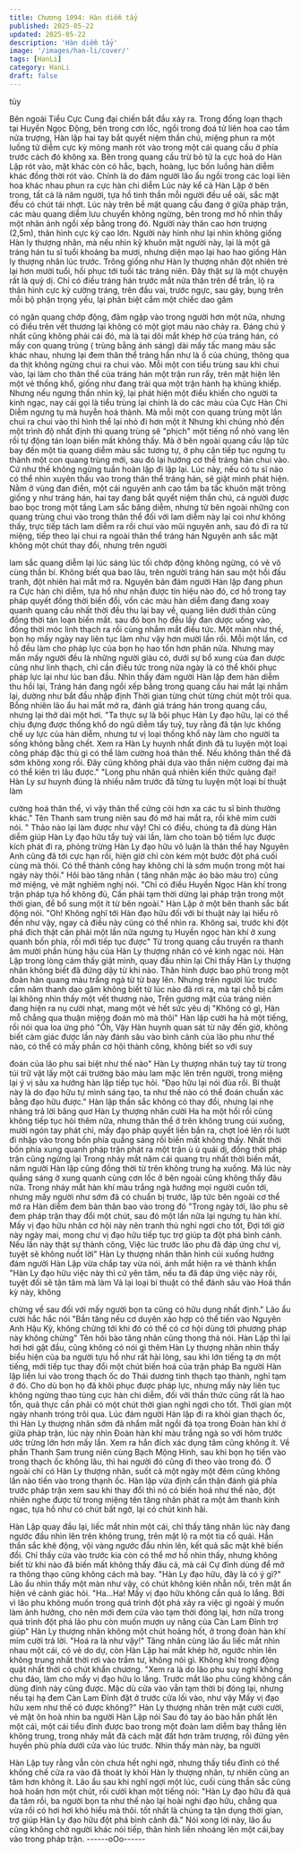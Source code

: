 ```yaml
---
title: Chương 1094: Hàn diễm tẩy
published: 2025-05-22
updated: 2025-05-22
description: 'Hàn diễm tẩy'
image: '/images/han-li/cover/'
tags: [HanLi]
category: HanLi
draft: false
---
```


tủy

Bên ngoài Tiểu Cực Cung đại chiến bắt đầu xảy ra.
Trong đống loạn thạch tại Huyền Ngọc Động, bên trong cơn lốc,
ngồi trong đoá tử liên hoa cao tầm nửa trượng, Hàn lập hai tay
bắt quyết niệm thần chú, miệng phun ra một luồng tử diễm cực kỳ
mỏng manh rót vào trong một cái quang cầu ở phía trước cách đó
không xa.
Bên trong quang cầu trừ bỏ tử la cực hoả do Hàn Lập rót vào,
mặt khác còn có hắc, bạch, hoàng, lục bốn luồng hàn diễm khác
đồng thời rót vào. Chính là do đám người lão ẩu ngồi trong các
loại liên hoa khác nhau phun ra cực hàn chi diễm
Lúc này kể cả Hàn Lập ở bên trong, tất cả là năm người, tựa hồ
tinh thần mỗi người đều uể oải, sắc mặt đều có chút tái nhợt. Lúc
này trên bề mặt quang cầu đang ở giữa pháp trận, các màu
quang diễm lưu chuyển không ngừng, bên trong mơ hồ nhìn thấy
một nhân ảnh ngồi xếp bằng trong đó.
Người này thân cao hơn trượng (2,5m), thân hình cực kỳ cao lớn.
Người này hình như lại nhìn không giống Hàn ly thượng nhân, mà
nếu nhìn kỹ khuôn mặt người này, lại là một gã tráng hán tu sĩ tuổi
khoảng ba mươi, nhưng diện mạo lại hao hao giống Hàn ly
thượng nhân lúc trước. Trông giống như Hàn ly thượng nhân đột
nhiên trẻ lại hơn mười tuổi, hồi phục tới tuổi tác tráng niên.
Đây thật sự là một chuyện rất là quỷ dị.
Chỉ có điều tráng hán trước mắt nửa thân trên để trần, lộ ra thân
hình cực kỳ cường tráng, trên đầu vai, trước ngực, sau gáy, bụng
trên mỗi bộ phận trọng yếu, lại phân biệt cắm một chiếc dao găm

có ngân quang chớp động, đâm ngập vào trong người hơn một
nửa, nhưng có điều trên vết thương lại không có một giọt máu
nào chảy ra.
Đáng chú ý nhất cũng không phải cái đó, mà là tại dôi mắt khép
hờ của tráng hán, có mấy con quang trùng ( trùng bằng ánh sáng)
dài mấy tấc mang màu sắc khác nhau, nhưng lại đem thân thể
tráng hắn như là ổ của chúng, thông qua da thịt không ngừng chui
ra chui vào.
Mỗi một con tiểu trùng sau khi chui vào, lại làm cho thân thể của
tráng hán một trận run rẩy, trên mặt hiện lên một vẻ thống khổ,
giống như đang trải qua một trận hành hạ khủng khiếp.
Nhưng nếu ngưng thần nhìn kỹ, lại phát hiện một điều khiến cho
người ta kinh ngạc, nay cái gọi là tiểu trùng lại chính là do các
màu của Cực Hàn Chi Diễm ngưng tụ mà huyễn hoá thành. Mà
mỗi một con quang trùng một lần chui ra chui vào thì hình thể lại
nhỏ đi hơn một ít
Nhưng khi chúng nhỏ đến một trình độ nhất định thì quang trùng
sẽ "phịch" một tiếng nổ nhỏ vang lên rồi tự động tán loạn biến mất
không thấy. Mà ở bên ngoài quang cầu lập tức bay đến một tia
quang diễm màu sắc tương tự, ở phụ cận tiếp tục ngưng tụ thành
một con quang trùng mới, sau đó lại hướng cơ thể tráng hán chui
vào.
Cứ như thế không ngừng tuần hoàn lặp đi lặp lại.
Lúc này, nếu có tu sĩ nào có thể nhìn xuyên thấu vào trong thân
thể tráng hán, sẽ giật mình phát hiện. Nằm ở vùng đan điền, một
cái nguyên anh cao tầm ba tấc khuôn mặt trông giống y như tráng
hán, hai tay đang bắt quyết niệm thần chú, cả người được bao
bọc trong một tầng Lam sắc băng diễm, nhưng từ bên ngoài
những con quang trùng chui vào trong thân thể đối với lam diễm
này lại coi như không thấy, trực tiếp tách lam diễm ra rồi chui vào
mũi nguyên anh, sau đó đi ra từ miệng, tiếp theo lại chui ra ngoài
thân thể tráng hán
Nguyên anh sắc mặt không một chút thay đổi, nhưng trên người

lam sắc quang diễm lại lúc sáng lúc tối chớp động không ngừng,
có vẻ vô cùng thần bí.
Không biết qua bao lâu, trên người tráng hán sau một hồi đấu
tranh, đột nhiên hai mắt mở ra.
Nguyên bản đám người Hàn lập đang phun ra Cực hàn chi diễm,
tựa hồ như nhận được tín hiệu nào đó, cơ hồ trong tay pháp
quyết đồng thời biến đổi, vốn các màu hàn diễm đang đang xoay
quanh quang cầu nhất thời đều thu lại bay về, quang liên dưới
thân cũng đồng thời tán loạn biến mất. sau đó bọn họ đều lấy đan
dược uống vào, đồng thời móc linh thạch ra rồi cùng nhắm mắt
điều tức.
Một màn như thế, bọn họ mấy ngày nay liên tục làm như vậy hơn
mười lần rồi. Mỗi một lần, cơ hồ đều làm cho pháp lực của bọn họ
hao tổn hơn phân nửa. Nhưng may mắn mấy người đều là những
người giàu có, dưới sự bổ xung của đan dược cũng như linh
thạch, chỉ cần điều tức trong nửa ngày là có thể khôi phục pháp
lực lại như lúc ban đầu.
Nhìn thấy đám người Hàn lập đem hàn diễm thu hồi lại, Tráng
hán đang ngồi xếp bằng trong quang cầu hai mắt lại nhắm lại,
dường như bắt đầu nhập định
Thời gian từng chút từng chút một trôi qua. Bỗng nhiên lão ẩu hai
mắt mở ra, đánh giá tráng hán trong quang cầu, nhưng lại thở dài
một hơi.
"Ta thực sự là bội phục Hàn Ly đạo hữu, lại có thể chịu đựng
được thống khổ do ngũ diễm tẩy tuỷ, tuy rằng đã tận lực khống
chế uy lực của hàn diễm, nhưng tư vị loại thống khổ này làm cho
người ta sống không bằng chết. Xem ra Hàn Ly huynh nhất định
đã tu luyện một loại công pháp đặc thù gì có thể làm cường hoá
thân thể. Nếu không thân thể đã sớm không xong rồi. Đây cũng
không phải dựa vào thần niệm cường đại mà có thể kiên trì lâu
được."
"Long phu nhân quả nhiên kiến thức quảng đại! Hàn Ly sư huynh
đúng là nhiều năm trước đã từng tu luyện một loại bí thuật làm

cường hoá thân thể, vì vậy thân thể cứng cỏi hơn xa các tu sĩ bình
thường khác." Tên Thanh sam trung niên sau đó mở hai mắt ra,
rồi khẽ mỉm cười nói.
" Thảo nào lại làm được như vậy! Chỉ có điều, chúng ta đã dùng
Hàn diễm giúp Hàn Ly đạo hữu tẩy tuỷ vài lần, làm cho toàn bộ
tiềm lực được kích phát đi ra, phỏng trừng Hàn Ly đạo hữu vô
luận là thân thể hay Nguyên Anh cũng đã tới cực hạn rồi, hiện giờ
chỉ còn kém một bước đột phá cuối cùng mà thôi. Có thể thành
công hay không chỉ là sớm muộn trong một hai ngày này thôi."
Hôi bào tăng nhân ( tăng nhân mặc áo bào màu tro) cũng mở
miệng, vẻ mặt nghiêm nghị nói.
"Chỉ có điều Huyền Ngọc Hàn khí trong trận pháp tựa hồ không
đủ, Cần phải tạm thời dừng lại pháp trận trong một thời gian, để
bổ sung một ít từ bên ngoài." Hàn Lập ở một bên thanh sắc bất
động nói.
"Oh! Không nghĩ tới Hàn đạo hữu đối với bí thuật này lại hiểu rõ
đến như vậy, ngay cả điều này cũng có thể nhìn ra. Không sai,
trước khi đột phá đích thật cần phải một lần nữa ngưng tụ Huyền
ngọc hàn khí ở xung quanh bốn phía, rồi mới tiếp tục được" Từ
trong quang cầu truyền ra thanh âm mười phần hùng hậu của
Hàn Ly thượng nhân có vẻ kinh ngạc nói.
Hàn Lập trong lòng cảm thấy giật mình, quay đầu nhìn lại
Chỉ thấy Hàn Ly thượng nhân không biết đã đứng dậy từ khi nào.
Thân hình được bao phủ trong một đoàn hàn quang màu trắng
ngà từ từ bay lên. Nhưng trên người lúc trước cắm năm thanh
dao găm không biết từ lúc nào đã rơi ra, mà tại chỗ bị cắm lại
không nhìn thấy một vết thương nào, Trên gương mặt của tráng
niên đang hiện ra nụ cười nhạt, mang một vẻ hết sức yêu dị
"Không có gì, Hàn mỗ chẳng qua thuận miệng đoán mò mà thôi"
Hàn lập cười ha hả một tiếng, rồi nói qua loa ứng phó
"Ồh, Vậy Hàn huynh quan sát từ nãy đến giờ, không biết cảm giác
được lần này đánh sâu vào bình cảnh của lão phu như thế nào,
có thể có mấy phần cơ hội thành công, không biết so với suy

đoán của lão phu sai biệt như thế nào" Hàn Ly thượng nhân tuỳ
tay từ trong túi trữ vật lấy một cái trường bào màu lam mặc lên
trên người, trong miệng lại ý vị sâu xa hướng hàn lập tiếp tục hỏi.
"Đạo hữu lại nói đùa rồi. Bí thuật này là do đạo hữu tự mình sáng
tạo, ta như thế nào có thể đoán chuẩn xác bằng đạo hữu được."
Hàn lập thần sắc không có thay đổi, nhưng lại nhẹ nhàng trả lời
bâng quơ
Hàn Ly thượng nhân cười Ha ha một hồi rồi cũng không tiếp tục
hỏi thêm nữa, nhưng thân thể ở trên không trung cúi xuống, mười
ngón tay phát chỉ, mấy đạo pháp quyết liền bắn ra, chợt loé lên rồi
lướt đi nhập vào trong bốn phía quầng sáng rồi biến mất không
thấy.
Nhất thời bốn phía xung quanh pháp trận phát ra một trận ù ù
quái dị, đồng thời pháp trận cũng ngừng lại
Trong nháy mắt năm cái quang trụ nhất thời biến mất, năm người
Hàn lập cũng đồng thời từ trên không trung hạ xuống.
Mà lúc này quầng sáng ở xung quanh cùng cơn lốc ở bên ngoài
cũng không thấy đâu nữa. Trong nháy mắt hàn khí màu trắng ngà
hướng mọi người cuốn tới, nhưng mấy người như sớm đã có
chuẩn bị trước, lập tức bên ngoài cơ thể mở ra Hàn diễm đem
bản thân bao vào trong đó
"Trong ngày tới, lão phu sẽ đem pháp trận thay đổi một chút, sau
đó một lần nữa lại ngưng tụ hàn khí. Mấy vị đạo hữu nhân cơ hội
này nên tranh thủ nghỉ ngơi cho tốt, Đợi tới giờ này ngày mai,
mong chư vị đạo hữu tiếp tục trợ giúp ta đột phá bình cảnh. Nếu
lần này thật sự thành công, Việc lúc trước lão phu đã đáp ứng chư
vị, tuyệt sẽ không nuốt lời" Hàn Ly thượng nhân thân hình cúi
xuống hướng đám người Hàn Lập vừa chắp tay vừa nói, ánh mắt
hiện ra vẻ thành khẩn
"Hàn Ly đạo hữu việc này thì cứ yên tâm, nếu ta đã đáp ứng việc
này rồi, tuyệt đối sẽ tận tâm mà làm
Vả lại loại bí thuật có thể đánh sâu vào Hoá thần kỳ này, không

chừng về sau đối với mấy người bọn ta cũng có hữu dụng nhất
định." Lão ẩu cười hắc hắc nói
"Bần tăng nếu cơ duyên xảo hợp có thể tiến vào Nguyên Anh Hậu
Kỳ, không chừng tới khi đó có thể có cơ hội dùng tới phương pháp
này không chừng" Tên hôi bào tăng nhân cũng thong thả nói.
Hàn Lập thì lại hơi hơi gật đầu, cũng không có nói gì thêm
Hàn Ly thượng nhân nhìn thấy biểu hiện của ba người tựu hồ như
rất hài lòng, sau khi lớn tiếng tạ ơn một tiếng, mới tiếp tục thay đổi
một chút biến hoá của trận pháp
Ba người Hàn lập liền lui vào trong thạch ốc do Thái dương tinh
thạch tạo thành, nghỉ tạm ở đó.
Cho dù bọn họ đã khôi phục được pháp lực, nhưng mấy này liên
tục không ngừng thao túng cực hàn chi diễm, đối với thần thức
cũng rất là hao tổn, quả thực cần phải có một chút thời gian nghỉ
ngơi cho tốt.
Thời gian một ngày nhanh tróng trôi qua.
Lúc đám người Hàn lập đi ra khỏi gian thạch ốc, thì Hàn Ly
thượng nhân sớm đã nhắm mắt ngồi đả tọa trong Đoàn hàn khí ở
giữa pháp trận, lúc này nhìn Đoàn hàn khí màu trắng ngà so với
hôm trước ước trừng lớn hơn mấy lần.
Xem ra hắn đích xác dụng tâm cũng không ít.
Về phần Thanh Sam trung niên cùng Bạch Mộng Hinh, sau khi
bọn họ tiến vào trong thạch ốc không lâu, thì hai người đó cũng đi
theo vào trong đó. Ở ngoài chỉ có Hàn Ly thượng nhân, suốt cả
một ngày một đêm cũng không lần nào tiến vào trong thạnh ốc.
Hàn lập vừa định cẩn thận đánh giá phía trước pháp trận xem sau
khi thay đổi thì nó có biến hoá như thế nào, đột nhiên nghe được
từ trong miệng tên tăng nhân phát ra một âm thanh kinh ngac, tựa
hồ như có chút bất ngờ, lại có chút kinh hãi.

Hàn Lập quay đầu lại, liếc mắt nhìn một cái, chỉ thấy tăng nhân
lúc này đang ngước đầu nhìn lên trên không trung, trên mặt lộ ra
một tia cổ quái.
Hắn thần sắc khẽ động, vội vàng ngước đầu nhìn lên, kết quả sắc
mặt khẽ biến đổi.
Chỉ thấy cửa vào trước kia còn có thể mơ hồ nhìn thấy, nhưng
không biết từ khi nào đã biến mất không thấy đâu cả, mà cái Cự
đỉnh dùng để mở ra thông thạo cũng không cách mà bay.
"Hàn Ly đạo hữu, đây là có ý gì?" Lão ẩu nhìn thấy một màn như
vậy, có chút không kiên nhẫn nổi, trên mặt ẩn hiện vẻ cảnh giác
hỏi.
"Ha…Ha! Mấy vị đạo hữu không cần quá lo lắng. Bởi vì lão phu
không muốn trong quá trình đột phá xảy ra việc gì ngoài ý muốn
làm ảnh hưởng, cho nên mới đem cửa vào tạm thời đóng lại, hơn
nữa trong quá trình đột phá lão phu còn muốn mượn uy năng của
Càn Lam Đỉnh trợ giúp" Hàn Ly thượng nhân không một chút
hoảng hốt, ở trong đoàn hàn khí mỉm cười trả lời.
"Hoá ra là như vậy!" Tăng nhân cùng lão ẩu liếc mắt nhìn nhau
một cái, có vẻ do dự, còn Hàn Lập hai mắt khép hờ, ngước nhìn
lên không trung nhất thời rơi vào trầm tư, không nói gì.
Không khí trong động quật nhất thời có chút khẩn chương.
"Xem ra là do lão phu suy nghĩ không chu đáo, làm cho mấy vị
đạo hữu lo lắng. Trước mắt lão phu cũng không cần dùng đỉnh
này cũng được. Mặc dù cửa vào vẫn tạm thời bị đóng lại, nhưng
nếu tại hạ đem Càn Lam Đỉnh đặt ở trước cửa lối vào, như vậy
Mấy vị đạo hữu xem như thế có được không?" Hàn Ly thượng
nhân trên mặt cười cười, vẻ mặt ôn hoà nhìn ba người Hàn Lập
nói
Sau đó tay áo bào hắn phất lên một cái, một cái tiểu đỉnh được
bao trong một đoàn lam diễm bay thẳng lên không trung, trong
nháy mắt đã cách mặt đất hơn trăm trượng, rồi đứng yên huyền
phù phía dưới cửa vào lúc trước. Nhìn thấy màn này, ba người

Hàn Lập tuy rằng vẫn còn chưa hết nghi ngờ, nhưng thấy tiểu
đỉnh có thể khống chế cửa ra vào đã thoát ly khỏi Hàn ly thượng
nhân, tự nhiên cũng an tâm hơn không ít.
Lão ẩu sau khi nghĩ ngợi một lúc, cuối cùng thần sắc cũng hoà
hoãn hơn một chút, rồi cười khan một tiếng nói:
"Hàn Ly đạo hữu đã quá đa tâm rồi, ba người bọn ta như thế nào
lại hoài nghi đạo hữu, chẳng qua vừa rồi có hơi hơi khó hiểu mà
thôi. tốt nhất là chúng ta tận dụng thời gian, trợ giúp Hàn Ly đạo
hữu đột phá bình cảnh đã." Nói xong lời này, lão ẩu cũng không
chờ người khác nói tiếp, thân hình liền nhoáng lên một cái,bay
vào trong pháp trận.
------oOo------
